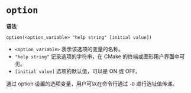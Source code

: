 # `option`

**语法**

```
option(<option_variable> "help string" [initial value])
```

- `<option_variable>` 表示该选项的变量的名称。
- `"help string"` 记录选项的字符串，在 CMake 的终端或图形用户界面中可见。
- `[initial value]` 选项的默认值，可以是 ON 或 OFF。

通过 option 设置的选项变量，用户可以在命令行通过 `-D` 进行选址值传递。